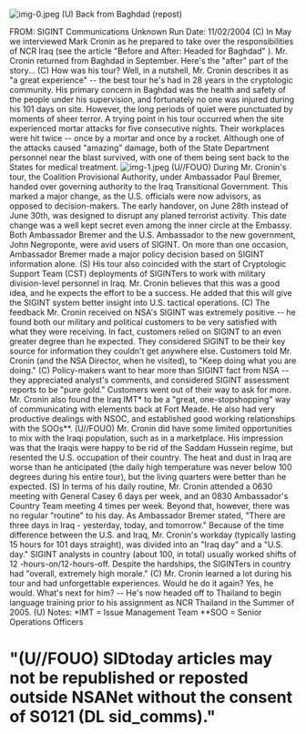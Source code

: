 ![img-0.jpeg](img-0.jpeg)
(U) Back from Baghdad (repost)

FROM: SIGINT Communications
Unknown
Run Date: 11/02/2004
(C) In May we interviewed Mark Cronin as he prepared to take over the responsibilities of NCR Iraq (see the article "Before and After: Headed for Baghdad" ). Mr. Cronin returned from Baghdad in September. Here's the "after" part of the story...
(C) How was his tour? Well, in a nutshell, Mr. Cronin describes it as "a great experience" -- the best tour he's had in 28 years in the cryptologic community. His primary concern in Baghdad was the health and safety of the people under his supervision, and fortunately no one was injured during his 101 days on site. However, the long periods of quiet were punctuated by moments of sheer terror. A trying point in his tour occurred when the site experienced mortar attacks for five consecutive nights. Their workplaces were hit twice -- once by a mortar and once by a rocket. Although one of the attacks caused "amazing" damage, both of the State Department personnel near the blast survived, with one of them being sent back to the States for medical treatment.
![img-1.jpeg](img-1.jpeg)
(U//FOUO) During Mr. Cronin's tour, the Coalition Provisional Authority, under Ambassador Paul Bremer, handed over governing authority to the Iraq Transitional Government. This marked a major change, as the U.S. officials were now advisors, as opposed to decision-makers. The early handover, on June 28th instead of June 30th, was designed to disrupt any planed terrorist activity. This date change was a well kept secret even among the inner circle at the Embassy. Both Ambassador Bremer and the U.S. Ambassador to the new government, John Negroponte, were avid users of SIGINT. On more than one occasion, Ambassador Bremer made a major policy decision based on SIGINT information alone.
(S) His tour also coincided with the start of Cryptologic Support Team (CST) deployments of SIGINTers to work with military division-level personnel in Iraq. Mr. Cronin believes that this was a good idea, and he expects the effort to be a success. He added that this will give the SIGINT system better insight into U.S. tactical operations.
(C) The feedback Mr. Cronin received on NSA's SIGINT was extremely positive -- he found both our military and political customers to be very satisfied with what they were receiving. In fact, customers relied on SIGINT to an even greater degree than he expected. They considered SIGINT to be their key source for information they couldn't get anywhere else. Customers told Mr. Cronin (and the NSA Director, when he visited), to "Keep doing what you are doing."
(C) Policy-makers want to hear more than SIGINT fact from NSA -- they appreciated analyst's comments, and considered SIGINT assessment reports to be "pure gold." Customers went out of their way to ask for more. Mr. Cronin also found the Iraq IMT* to be a "great, one-stopshopping" way of communicating with elements back at Fort Meade. He also had very productive dealings with NSOC, and established good working relationships with the SOOs**.
(U//FOUO) Mr. Cronin did have some limited opportunities to mix with the Iraqi population, such as in a marketplace. His impression was that the Iraqis were happy to be rid of the Saddam Hussein regime, but resented the U.S. occupation of their country. The heat and dust in Iraq are worse than he anticipated (the daily high temperature was never below 100 degrees during his
entire tour), but the living quarters were better than he expected.
(S) In terms of his daily routine, Mr. Cronin attended a 0630 meeting with General Casey 6 days per week, and an 0830 Ambassador's Country Team meeting 4 times per week. Beyond that, however, there was no regular "routine" to his day. As Ambassador Bremer stated, "There are three days in Iraq - yesterday, today, and tomorrow." Because of the time difference between the U.S. and Iraq, Mr. Cronin's workday (typically lasting 15 hours for 101 days straight), was divided into an "Iraq day" and a "U.S. day." SIGINT analysts in country (about 100, in total) usually worked shifts of 12 -hours-on/12-hours-off. Despite the hardships, the SIGINTers in country had "overall, extremely high morale."
(C) Mr. Cronin learned a lot during his tour and had unforgettable experiences. Would he do it again? Yes, he would. What's next for him? -- He's now headed off to Thailand to begin language training prior to his assignment as NCR Thailand in the Summer of 2005.
(U) Notes:
*IMT = Issue Management Team
**SOO = Senior Operations Officers

# "(U//FOUO) SIDtoday articles may not be republished or reposted outside NSANet without the consent of S0121 (DL sid_comms)."
